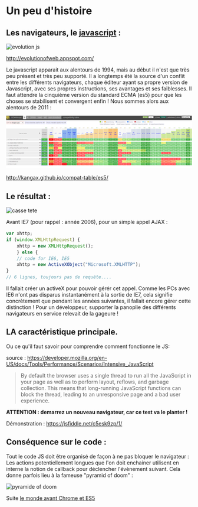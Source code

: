 # Un peu d'histoire
## Les navigateurs, le [javascript][1] :
![evolution js](https://www.visualnews.com/wp-content/uploads/2011/09/Interactive-Web-Browser-History-1.png)

http://evolutionofweb.appspot.com/

Le javascript apparait aux alentours de 1994, mais au début il n'est que très peu présent et très peu supporté.
Il a longtemps été la source d'un conflit entre les différents navigateurs, chaque éditeur ayant sa propre version de Javascript, avec ses propres instructions, ses avantages et ses faiblesses.
Il faut attendre la cinquième version du standard ECMA (es5) pour que les choses se stabilisent et convergent enfin !
Nous sommes alors aux alentours de 2011 :

![es5](./es5.PNG)

http://kangax.github.io/compat-table/es5/

## Le résultat :

![casse tete](http://static.canalblog.com/storagev1/littlesun.canalblog.com/images/marteau.gif)

Avant IE7 (pour rappel : année 2006), pour un simple appel AJAX :
``` javascript
var xhttp;
if (window.XMLHttpRequest) {
    xhttp = new XMLHttpRequest();
    } else {
    // code for IE6, IE5
    xhttp = new ActiveXObject("Microsoft.XMLHTTP");
}
// 6 lignes, toujours pas de requête....
```
Il fallait créer un activeX pour pouvoir gérér cet appel. Comme les PCs avec IE6 n'ont pas disparus instantanément à la sortie de IE7, cela signifie concrètement que pendant les années suivantes, il fallait encore gérer cette distinction !
Pour un développeur, supporter la panoplie des différents navigateurs en service relevait de la gageure !

## LA caractéristique principale.
Ou ce qu'il faut savoir pour comprendre comment fonctionne le JS:

source : https://developer.mozilla.org/en-US/docs/Tools/Performance/Scenarios/Intensive_JavaScript
>By default the browser uses a single thread to run all the JavaScript in your page as well as to perform layout, reflows, and garbage collection. This means that long-running JavaScript functions can block the thread, leading to an unresponsive page and a bad user experience.

**ATTENTION : demarrez un nouveau navigateur, car ce test va le planter !**

Démonstration : https://jsfiddle.net/c5esk9zp/1/

## Conséquence sur le code :
Tout le code JS doit être organisé de façon à ne pas bloquer le navigateur : Les actions potentiellement longues que l'on doit enchainer utilisent en interne la notion de callback pour déclencher l'évènement suivant.
Cela donne parfois lieu à la fameuse "pyramid of doom" :

![pyramide of doom](http://maangalabs.com/images/posts/8/pyr-1.png)

Suite [le monde avant Chrome et ES5](./02-le-js-avant-ECMAScript5.md)

[1]:https://en.wikipedia.org/wiki/JavaScript
